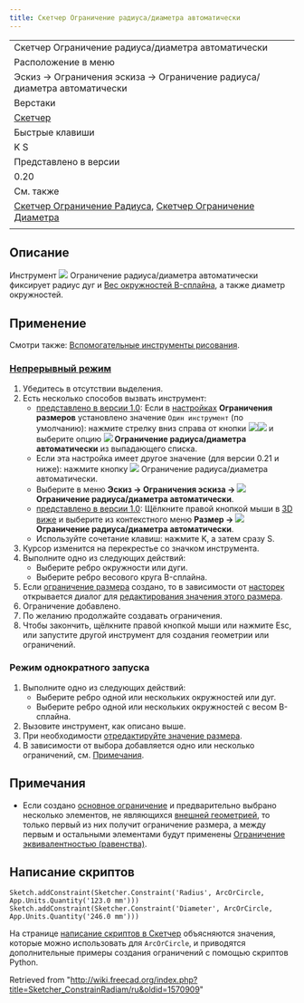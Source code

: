 ```yaml
---
title: Скетчер Ограничение радиуса/диаметра автоматически
---
```

|  |
| --- |
| Скетчер Ограничение радиуса/диаметра автоматически |
| Расположение в меню |
| Эскиз → Ограничения эскиза → Ограничение радиуса/диаметра автоматически |
| Верстаки |
| [Скетчер](/Sketcher_Workbench/ru "Sketcher Workbench/ru") |
| Быстрые клавиши |
| K S |
| Представлено в версии |
| 0.20 |
| См. также |
| [Скетчер Ограничение Радиуса](/Sketcher_ConstrainRadius/ru "Sketcher ConstrainRadius/ru"), [Скетчер Ограничение Диаметра](/Sketcher_ConstrainDiameter/ru "Sketcher ConstrainDiameter/ru") |
|  |

## Описание

Инструмент ![](/images/Sketcher_ConstrainRadiam.svg) Ограничение радиуса/диаметра автоматически фиксирует радиус дуг и [Вес окружностей B-сплайна](/Sketcher_CreateBSpline/ru#Notes "Sketcher CreateBSpline/ru"), а также диаметр окружностей.

## Применение

Смотри также: [Вспомогательные инструменты рисования](/Sketcher_Workbench/ru#Drawing_aids "Sketcher Workbench/ru").

### [Непрерывный режим](/Sketcher_Workbench/ru#Continue_modes "Sketcher Workbench/ru")

1. Убедитесь в отсутствии выделения.
2. Есть несколько способов вызвать инструмент:
   * [представлено в версии 1.0](/Release_notes_1.0/ru "Release notes 1.0/ru"): Если в [настройках](/Sketcher_Preferences/ru#General "Sketcher Preferences/ru") **Ограничения размеров** установлено значение `Один инструмент` (по умолчанию): нажмите стрелку вниз справа от кнопки ![](/images/Sketcher_Dimension.svg)![](/images/Toolbar_flyout_arrow.svg) и выберите опцию **![](/images/Sketcher_ConstrainRadiam.svg) Ограничение радиуса/диаметра автоматически** из выпадающего списка.
   * Если эта настройка имеет другое значение (для версии 0.21 и ниже): нажмите кнопку ![](/images/Sketcher_ConstrainRadiam.svg) Ограничение радиуса/диаметра автоматически.
   * Выберите в меню **Эскиз → Ограничения эскиза → ![](/images/Sketcher_ConstrainRadiam.svg)Ограничение радиуса/диаметра автоматически**.
   * [представлено в версии 1.0](/Release_notes_1.0/ru "Release notes 1.0/ru"): Щёлкните правой кнопкой мыши в [3D виже](/3D_view/ru "3D view/ru") и выберите из контекстного меню **Размер → ![](/images/Sketcher_ConstrainRadiam.svg)Ограничение радиуса/диаметра автоматически**.
   * Используйте сочетание клавиш: нажмите K, а затем сразу S.
3. Курсор изменится на перекрестье со значком инструмента.
4. Выполните одно из следующих действий:
   * Выберите ребро окружности или дуги.
   * Выберите ребро весового круга B-сплайна.
5. Если [ограничение размера](/Sketcher_ToggleDrivingConstraint/ru "Sketcher ToggleDrivingConstraint/ru") создано, то в зависимости от [насторек](/Sketcher_Preferences/ru#Display "Sketcher Preferences/ru") открывается диалог для [редактирования значения этого размера](/Sketcher_Workbench/ru#Edit_constraints "Sketcher Workbench/ru").
6. Ограничение добавлено.
7. По желанию продолжайте создавать ограничения.
8. Чтобы закончить, щёлкните правой кнопкой мыши или нажмите Esc, или запустите другой инструмент для создания геометрии или ограничений.

### Режим однократного запуска

1. Выполните одно из следующих действий:
   * Выберите ребро одной или нескольких окружностей или дуг.
   * Выберите ребро одной или нескольких окружностей с весом B-сплайна.
2. Вызовите инструмент, как описано выше.
3. При необходимости [отредактируйте значение размера](/Sketcher_Workbench/ru#Edit_constraints "Sketcher Workbench/ru").
4. В зависимости от выбора добавляется одно или несколько ограничений, см.  [Примечания](#Notes).

## Примечания

* Если создано [основное ограничение](/Sketcher_ToggleDrivingConstraint/ru "Sketcher ToggleDrivingConstraint/ru") и предварительно выбрано несколько элементов, не являющихся [внешней геометрией](/Sketcher_External/ru "Sketcher External/ru"), то только первый из них получит ограничение размера, а между первым и остальными элементами будут применены [Ограничение эквивалентностью (равенства)](/Sketcher_ConstrainEqual/ru "Sketcher ConstrainEqual/ru").

## Написание скриптов

```
Sketch.addConstraint(Sketcher.Constraint('Radius', ArcOrCircle, App.Units.Quantity('123.0 mm')))
Sketch.addConstraint(Sketcher.Constraint('Diameter', ArcOrCircle, App.Units.Quantity('246.0 mm')))

```

На странице [написание скриптов в Скетчер](/Sketcher_scripting/ru "Sketcher scripting/ru") объясняются значения, которые можно использовать для `ArcOrCircle`, и приводятся дополнительные примеры создания ограничений c помощью скриптов Python.

Retrieved from "<http://wiki.freecad.org/index.php?title=Sketcher_ConstrainRadiam/ru&oldid=1570909>"